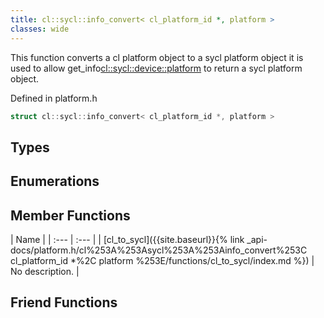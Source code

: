 ```yaml
---
title: cl::sycl::info_convert< cl_platform_id *, platform >
classes: wide
---
```



This function converts a cl platform object to a sycl platform object it is used to allow get_info<cl::sycl::device::platform> to return a sycl platform object. 

Defined in platform.h

```cpp
struct cl::sycl::info_convert< cl_platform_id *, platform >
```

## Types

## Enumerations

## Member Functions

  | Name |
| :--- | :--- |
| [cl\_to\_sycl]({{site.baseurl}}{% link _api-docs/platform.h/cl%253A%253Asycl%253A%253Ainfo_convert%253C cl_platform_id *%2C platform %253E/functions/cl_to_sycl/index.md %}) | No description. |


## Friend Functions

